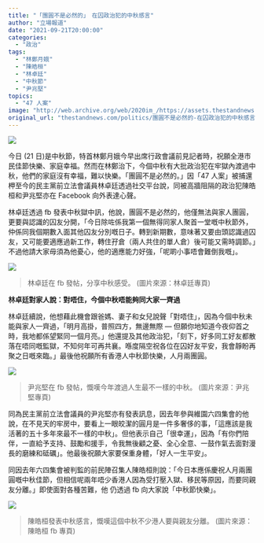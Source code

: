 ```yaml
---
title: "「團圓不是必然的」　在囚政治犯的中秋感言"
author: "立場報道"
date: "2021-09-21T20:00:00"
categories:
  - "政治"
tags:
  - "林鄭月娥"
  - "陳皓桓"
  - "林卓廷"
  - "中秋節"
  - "尹兆堅"
topics:
  - "47 人案"
image: "http://web.archive.org/web/2020im_/https://assets.thestandnews.com/media/photos/jail.png"
original_url: "thestandnews.com/politics/團圓不是必然的-在囚政治犯的中秋感言"
---
```

![](http://web.archive.org/web/2020im_/https://assets.thestandnews.com/media/photos/jail.png)

今日 (21 日)是中秋節，特首林鄭月娥今早出席行政會議前見記者時，祝願全港市民佳節快樂、家庭幸福。然而在林鄭治下，今個中秋有大批政治犯在牢獄內渡過中秋，他們的家庭沒有幸福，難以快樂。「團圓不是必然的。」因「47 人案」被捕還柙至今的民主黨前立法會議員林卓廷透過社交平台說，同被高牆阻隔的政治犯陳皓桓和尹兆堅亦在 Facebook 向外表達心聲。

林卓廷透過 fb 發表中秋獄中訊，他說，團圓不是必然的，他僅無法與家人團圓，更要與認識的囚友分開，「今日除咗係我第一個無得同家人聚首一堂嘅中秋節外，仲係同我個期數入面其他囚友分別嘅日子。轉到新期數，意味著又要由頭認識過囚友，又可能要適應過新工作，轉住孖倉（兩人共住的單人倉）後可能又需時調節。」不過他請大家毋須為他憂心，他的適應能力好強，「呢啲小事唔會難倒我嘅」。

![](http://web.archive.org/web/2020im_/https://assets.thestandnews.com/media/photos/lam.jpg)
> 林卓廷在 fb 發帖，分享中秋感受。 (圖片來源：林卓廷專頁)

**林卓廷對家人說：對唔住，今個中秋唔能夠同大家一齊過**

林卓廷續說，他想藉此機會跟爸媽、妻子和女兒說聲「對唔住」，因為今個中秋未能與家人一齊過，「明月高掛，普照四方，無邊無際 — 但願你地知道今夜仰首之時，我地都係望緊同一個月亮。」他還提及其他政治犯，「刻下，好多同工好友都散落在唔同嘅監獄，不知何年可再共襄。喺度隔空祝各位在囚好友平安，我會靜盼再聚之日嘅來臨。」最後他祝願所有香港人中秋節快樂，人月兩團圓。

![](http://web.archive.org/web/2020im_/https://assets.thestandnews.com/media/photos/wan.jpg)
> 尹兆堅在 fb 發帖，慨嘆今年渡過人生最不一樣的中秋。 (圖片來源：尹兆堅專頁)

同為民主黨前立法會議員的尹兆堅亦有發表訊息，因去年參與維園六四集會的他說，在不見天的牢房中，要看上一眼皎潔的圓月是一件多奢侈的事，「這應該是我活著的五十多年來最不一樣的中秋」。但他表示自己「很幸運」，因為「有你們陪伴，一直給予支持、鼓勵和援手，令我無後顧之憂、全心全意、一鼓作氣去面對漫長的磨練和砥礪」。他最後祝願大家要保重身體，「好人一生平安」。

同因去年六四集會被判監的前民陣召集人陳皓桓則說：「今日本應係慶祝人月兩團圓嘅中秋佳節，但相信呢兩年唔少香港人因為受打壓入獄、移民等原因，而要同親友分離。」即使面對各種苦難，他 仍透過 fb 向大家說「中秋節快樂」。

![](http://web.archive.org/web/2020im_/https://assets.thestandnews.com/media/photos/figo_0apqy95.jpg)
> 陳皓桓發表中秋感言，慨嘆這個中秋不少港人要與親友分離。 (圖片來源：陳皓桓 fb 專頁)